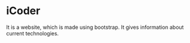# iCoder
It is a website, which is made using bootstrap. It gives information about current technologies.
